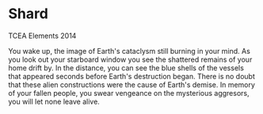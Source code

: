 Shard
=====

TCEA Elements 2014

You wake up, the image of Earth's cataclysm still burning in your mind. As you look out your starboard window you see the shattered remains of your home drift by. In the distance, you can see the blue shells of the vessels that appeared seconds before Earth's destruction began. There is no doubt that these alien constructions were the cause of Earth's demise. In memory of your fallen people, you swear vengeance on the mysterious aggresors, you will let none leave alive.
